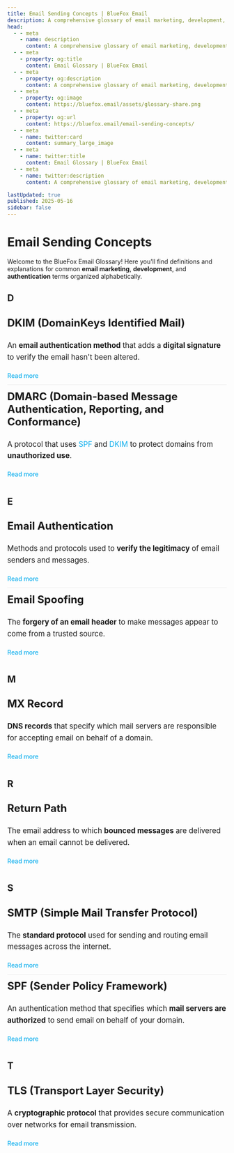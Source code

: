 ```yaml
---
title: Email Sending Concepts | BlueFox Email
description: A comprehensive glossary of email marketing, development, and authentication terms.
head:
  - - meta
    - name: description
      content: A comprehensive glossary of email marketing, development, and authentication terms.
  - - meta
    - property: og:title
      content: Email Glossary | BlueFox Email
  - - meta
    - property: og:description
      content: A comprehensive glossary of email marketing, development, and authentication terms.
  - - meta
    - property: og:image
      content: https://bluefox.email/assets/glossary-share.png
  - - meta
    - property: og:url
      content: https://bluefox.email/email-sending-concepts/
  - - meta
    - name: twitter:card
      content: summary_large_image
  - - meta
    - name: twitter:title
      content: Email Glossary | BlueFox Email
  - - meta
    - name: twitter:description
      content: A comprehensive glossary of email marketing, development, and authentication terms.

lastUpdated: true
published: 2025-05-16
sidebar: false
---
```


# Email Sending Concepts

Welcome to the BlueFox Email Glossary! Here you'll find definitions and explanations for common <strong>email marketing</strong>, <strong>development</strong>, and <strong>authentication</strong> terms organized alphabetically.

## <a id="section-d"></a>D

<div class="glossary-item">
  <h3><a href="/email-sending-concepts/dkim">DKIM (DomainKeys Identified Mail)</a></h3>
  <p>An <strong>email authentication method</strong> that adds a <strong>digital signature</strong> to verify the email hasn't been altered.</p>
  <a href="/email-sending-concepts/dkim" class="read-more">Read more</a>
</div>

<div class="glossary-item">
  <h3><a href="/email-sending-concepts/dmarc">DMARC (Domain-based Message Authentication, Reporting, and Conformance)</a></h3>
  <p>A protocol that uses <a href="/email-sending-concepts/spf">SPF</a> and <a href="/email-sending-concepts/dkim">DKIM</a> to protect domains from <strong>unauthorized use</strong>.</p>
  <a href="/email-sending-concepts/dmarc" class="read-more">Read more</a>
</div>

## <a id="section-e"></a>E

<div class="glossary-item">
  <h3><a href="/email-sending-concepts/email-authentication">Email Authentication</a></h3>
  <p>Methods and protocols used to <strong>verify the legitimacy</strong> of email senders and messages.</p>
  <a href="/email-sending-concepts/email-authentication" class="read-more">Read more</a>
</div>

<div class="glossary-item">
  <h3><a href="/email-sending-concepts/email-spoofing">Email Spoofing</a></h3>
  <p>The <strong>forgery of an email header</strong> to make messages appear to come from a trusted source.</p>
  <a href="/email-sending-concepts/email-spoofing" class="read-more">Read more</a>
</div>

## <a id="section-m"></a>M

<div class="glossary-item">
  <h3><a href="/email-sending-concepts/mx-record">MX Record</a></h3>
  <p><strong>DNS records</strong> that specify which mail servers are responsible for accepting email on behalf of a domain.</p>
  <a href="/email-sending-concepts/mx-record" class="read-more">Read more</a>
</div>

## <a id="section-r"></a>R

<div class="glossary-item">
  <h3><a href="/email-sending-concepts/return-path">Return Path</a></h3>
  <p>The email address to which <strong>bounced messages</strong> are delivered when an email cannot be delivered.</p>
  <a href="/email-sending-concepts/return-path" class="read-more">Read more</a>
</div>

## <a id="section-s"></a>S

<div class="glossary-item">
  <h3><a href="/email-sending-concepts/smtp">SMTP (Simple Mail Transfer Protocol)</a></h3>
  <p>The <strong>standard protocol</strong> used for sending and routing email messages across the internet.</p>
  <a href="/email-sending-concepts/smtp" class="read-more">Read more</a>
</div>

<div class="glossary-item">
  <h3><a href="/email-sending-concepts/spf">SPF (Sender Policy Framework)</a></h3>
  <p>An authentication method that specifies which <strong>mail servers are authorized</strong> to send email on behalf of your domain.</p>
  <a href="/email-sending-concepts/spf" class="read-more">Read more</a>
</div>

## <a id="section-t"></a>T

<div class="glossary-item">
  <h3><a href="/email-sending-concepts/tls">TLS (Transport Layer Security)</a></h3>
  <p>A <strong>cryptographic protocol</strong> that provides secure communication over networks for email transmission.</p>
  <a href="/email-sending-concepts/tls" class="read-more">Read more</a>
</div>

<style>
.glossary-nav {
  display: flex;
  flex-wrap: wrap;
  gap: 12px;
  margin: 30px 0;
  padding: 15px;
  background-color: #f8f9fa;
  border-radius: 8px;
}

.dark .glossary-nav {
  background-color: #252529;
}

.glossary-nav a {
  display: inline-block;
  width: 36px;
  height: 36px;
  line-height: 36px;
  text-align: center;
  font-weight: bold;
  border-radius: 50%;
  background-color: white;
  color: #13B0EE;
  text-decoration: none;
  transition: all 0.3s cubic-bezier(0.25, 0.8, 0.25, 1);
  position: relative;
  overflow: hidden;
  box-shadow: 0 1px 3px rgba(0,0,0,0.1);
}

.dark .glossary-nav a {
  background-color: #3a3a3a;
  box-shadow: 0 1px 3px rgba(0,0,0,0.2);
}

.glossary-nav a:hover {
  background-color: #13B0EE;
  color: white;
  transform: scale(1.1) translateY(-2px);
  box-shadow: 0 4px 8px rgba(19, 176, 238, 0.3);
}

.glossary-nav a:active {
  transform: scale(0.95);
  box-shadow: 0 2px 4px rgba(19, 176, 238, 0.2);
  transition: all 0.1s ease;
}

.glossary-nav a::after {
  content: '';
  position: absolute;
  top: 50%;
  left: 50%;
  width: 120%;
  height: 120%;
  background: radial-gradient(circle, rgba(255,255,255,0.7) 0%, transparent 70%);
  opacity: 0;
  transform: translate(-50%, -50%) scale(0);
  transition: transform 0.6s, opacity 0.6s;
  pointer-events: none;
}

.glossary-nav a:active::after {
  opacity: 1;
  transform: translate(-50%, -50%) scale(1);
  transition: transform 0.1s, opacity 0.1s;
}

h2:target {
  animation: highlight-section 1.5s ease;
}

@keyframes highlight-section {
  0% {
    background-color: rgba(19, 176, 238, 0.1);
  }
  100% {
    background-color: transparent;
  }
}


h2[id^="section-"] {
  margin-top: 2.5rem;
  margin-bottom: 1rem;
  border: none;
  padding-top: 0.5rem;

}

.glossary-item {
  padding: 12px 0;
  border: none; 
  transition: transform 0.2s ease;
}

.glossary-item + .glossary-item {
  border-top: 1px solid #eaeaea;
}

.dark .glossary-item + .glossary-item {
  border-top: 1px solid #2d3748;
}

.page-nav, .on-this-page {
  display: none;
}

.glossary-item h3 {
  margin-top: 0;
  font-size: 1.5rem;
}

.glossary-item h3 a {
  color: inherit;
  text-decoration: none;
}

.glossary-item h3 a:hover {
  color: #13B0EE;
}

.glossary-item p {
  margin: 12px 0;
  font-size: 1.05rem;
  line-height: 1.6;
}

.glossary-item p a {
  color: #13B0EE;
  text-decoration: none;
  transition: all 0.2s ease;
}

.glossary-item p a:hover {
  text-decoration: underline;
  opacity: 0.9;
}

.read-more {
  display: inline-block;
  color: #13B0EE !important;
  font-weight: 500;
  text-decoration: none;
  margin-top: 8px;
  transition: all 0.2s ease;
}

.read-more:hover {
  text-decoration: underline;
  opacity: 0.9;
}
</style>
